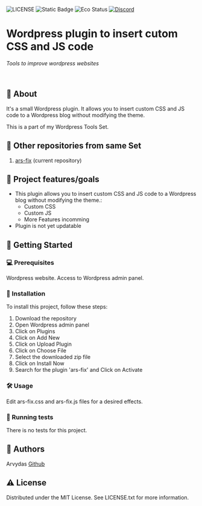 ![LICENSE](https://img.shields.io/badge/license-MIT-blue.svg?style=flat-square)
![Static Badge](https://img.shields.io/badge/%20Coffe-Free-yellow)
![Eco Status](https://img.shields.io/badge/ECO-Friendly-green.svg)
[![Discord](https://discord.com/api/guilds/571393319201144843/widget.png)](https://discord.gg/dRwW4rw)

# Wordpress plugin to insert cutom CSS and JS code

_Tools to improve wordpress websites_

<br>

## 🌟 About

It's a small Wordpress plugin. It allows you to insert custom CSS and JS code to a Wordpress blog without modifying the theme.

This is a part of my Wordpress Tools Set.

## 🧭 Other repositories from same Set
1. [ars-fix](https://github.com/madrakas/ars-fix/) (current repository)

## 🎯 Project features/goals

*   This plugin allows you to insert custom CSS and JS code to a Wordpress blog without modifying the theme.:
    *   Custom CSS
    *   Custom JS
    *   More Features incomming
*   Plugin is not yet updatable

## 🧰 Getting Started

### 💻 Prerequisites

Wordpress website.
Access to Wordpress admin panel.

### 🚀 Installation

To install this project, follow these steps:

1. Download the repository
2. Open Wordpress admin panel
3. Click on Plugins
4. Click on Add New
5. Click on Upload Plugin
6. Click on Choose File
7. Select the downloaded zip file
8. Click on Install Now
9. Search for the plugin 'ars-fix' and Click on Activate

### 🛠️ Usage

Edit ars-fix.css and ars-fix.js files for a desired effects.

### 🧪 Running tests

There is no tests for this project.

## 🎅 Authors

Arvydas [Github](https://github.com/madrakas)

## ⚠️ License

Distributed under the MIT License. See LICENSE.txt for more information.
